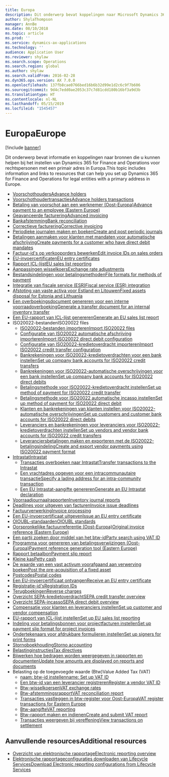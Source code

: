 ```yaml
---
title: Europa
description: Dit onderwerp bevat koppelingen naar Microsoft Dynamics 365 for Finance and Operations-documentatiebronnen voor Europa.
author: ShylaThompson
manager: AnnBe
ms.date: 08/10/2018
ms.topic: article
ms.prod: ''
ms.service: dynamics-ax-applications
ms.technology: ''
audience: Application User
ms.reviewer: shylaw
ms.search.scope: Operations
ms.search.region: global
ms.author: shylaw
ms.search.validFrom: 2016-02-28
ms.dyn365.ops.version: AX 7.0.0
ms.openlocfilehash: 137fb8cae0766bed16b6b32d99e1d2c6c9f7b606
ms.sourcegitcommit: 9d4c7edd0ae2053c37c7d81cdd180b16bf3a9d3b
ms.translationtype: HT
ms.contentlocale: nl-NL
ms.lasthandoff: 05/15/2019
ms.locfileid: "1545457"
---
```

# <a name="europe"></a><span data-ttu-id="4ef44-103">Europa</span><span class="sxs-lookup"><span data-stu-id="4ef44-103">Europe</span></span> 

[!include [banner](../includes/banner.md)]

<span data-ttu-id="4ef44-104">Dit onderwerp bevat informatie en koppelingen naar bronnen die u kunnen helpen bij het instellen van Dynamics 365 for Finance and Operations voor rechtspersonen met een primair adres in Europa.</span><span class="sxs-lookup"><span data-stu-id="4ef44-104">This topic includes information and links to resources that can help you set up Dynamics 365 for Finance and Operations for legal entities with a primary address in Europe.</span></span> 

- [<span data-ttu-id="4ef44-105">Voorschothouders</span><span class="sxs-lookup"><span data-stu-id="4ef44-105">Advance holders</span></span>](emea-advance-holders.md)
 - [<span data-ttu-id="4ef44-106">Voorschothoudertransacties</span><span class="sxs-lookup"><span data-stu-id="4ef44-106">Advance holders transactions</span></span>](emea-advance-holders-transactions.md)
 - [<span data-ttu-id="4ef44-107">Betaling van voorschot aan een werknemer (Oost-Europa)</span><span class="sxs-lookup"><span data-stu-id="4ef44-107">Advance payment to an employee (Eastern Europe)</span></span>](tasks/advance-payment-employee.md)
- [<span data-ttu-id="4ef44-108">Geavanceerde facturering</span><span class="sxs-lookup"><span data-stu-id="4ef44-108">Advanced invoicing</span></span>](emea-advance-invoice.md)
- [<span data-ttu-id="4ef44-109">Bankafstemming</span><span class="sxs-lookup"><span data-stu-id="4ef44-109">Bank reconciliation</span></span>](emea-bank-reconciliation.md)
- [<span data-ttu-id="4ef44-110">Correctieve facturering</span><span class="sxs-lookup"><span data-stu-id="4ef44-110">Corrective invoicing</span></span>](emea-corrective-invoice.md)
- [<span data-ttu-id="4ef44-111">Periodieke journalen maken en boeken</span><span class="sxs-lookup"><span data-stu-id="4ef44-111">Create and post periodic journals</span></span>](emea-create-post-periodic-journals.md)
- [<span data-ttu-id="4ef44-112">Betalingen aanmaken voor klanten met mandaten voor automatische afschrijving</span><span class="sxs-lookup"><span data-stu-id="4ef44-112">Create payments for a customer who have direct debit mandates</span></span>](tasks/create-payments-customers-who-have-direct-debit-mandates.md)
- [<span data-ttu-id="4ef44-113">Factuur-id's op verkooporders bewerken</span><span class="sxs-lookup"><span data-stu-id="4ef44-113">Edit invoice IDs on sales orders</span></span>](emea-edit-invoice-id-sales-orders.md)
- [<span data-ttu-id="4ef44-114">EU-invoercertificaten</span><span class="sxs-lookup"><span data-stu-id="4ef44-114">EU entry certificates</span></span>](emea-entry-certificates.md)
- [<span data-ttu-id="4ef44-115">Rapport ICL-lijst</span><span class="sxs-lookup"><span data-stu-id="4ef44-115">EU sales list reporting</span></span>](emea-eu-sales-list.md)
- [<span data-ttu-id="4ef44-116">Aanpassingen wisselkoers</span><span class="sxs-lookup"><span data-stu-id="4ef44-116">Exchange rate adjustments</span></span>](emea-exchange-rate-adjustments.md)
- [<span data-ttu-id="4ef44-117">Bestandsindelingen voor betalingsmethoden</span><span class="sxs-lookup"><span data-stu-id="4ef44-117">File formats for methods of payment</span></span>](emea-select-file-formats-for-the-method-of-payments.md)
- [<span data-ttu-id="4ef44-118">Integratie van fiscale service (ESR)</span><span class="sxs-lookup"><span data-stu-id="4ef44-118">Fiscal service (ESR) integration</span></span>](emea-fiscal-service-integration.md)
- [<span data-ttu-id="4ef44-119">Afstoting van vaste activa voor Estland en Litouwen</span><span class="sxs-lookup"><span data-stu-id="4ef44-119">Fixed assets disposal for Estonia and Lithuania</span></span>](emea-credit-note-reverse-fixed-asset-sale.md)
- [<span data-ttu-id="4ef44-120">Een overboekingsdocument genereren voor een interne voorraadoverboeking</span><span class="sxs-lookup"><span data-stu-id="4ef44-120">Generate a transfer document for an internal inventory transfer</span></span>](tasks/transfer-document-internal-inventory-transfer.md)
- [<span data-ttu-id="4ef44-121">Een EU-rapport van ICL-lijst genereren</span><span class="sxs-lookup"><span data-stu-id="4ef44-121">Generate an EU sales list report</span></span>](tasks/eur-00011-eu-sales-list-report.md)
- <span data-ttu-id="4ef44-122">ISO20022-bestanden</span><span class="sxs-lookup"><span data-stu-id="4ef44-122">ISO20022 files</span></span>
  - [<span data-ttu-id="4ef44-123">ISO20022-bestanden importeren</span><span class="sxs-lookup"><span data-stu-id="4ef44-123">Import ISO20022 files</span></span>](emea-ISO20022-file-formats.md)
  - [<span data-ttu-id="4ef44-124">Configuratie van ISO20022 automatische afschrijving importeren</span><span class="sxs-lookup"><span data-stu-id="4ef44-124">Import ISO20022 direct debit configuration</span></span>](tasks/import-iso20022-direct-debit-configuration.md)
  - [<span data-ttu-id="4ef44-125">Configuratie van ISO20022-kredietoverdracht importeren</span><span class="sxs-lookup"><span data-stu-id="4ef44-125">Import ISO20022 credit transfer configuration</span></span>](tasks/import-iso20022-credit-transfer-configuration.md)
  - [<span data-ttu-id="4ef44-126">Bankrekeningen voor ISO20022-kredietoverdrachten voor een bank instellen</span><span class="sxs-lookup"><span data-stu-id="4ef44-126">Set up company bank accounts for ISO20022 credit transfers</span></span>](tasks/set-up-company-bank-accounts-iso20022-credit-transfers.md)
  - [<span data-ttu-id="4ef44-127">Bankrekeningen voor ISO20022-automatische overschrijvingen voor een bank instellen</span><span class="sxs-lookup"><span data-stu-id="4ef44-127">Set up company bank accounts for ISO20022 direct debits</span></span>](tasks/set-up-company-bank-accounts-iso20022-direct-debits.md)
  - [<span data-ttu-id="4ef44-128">Betalingsmethode voor ISO20022-kredietoverdracht instellen</span><span class="sxs-lookup"><span data-stu-id="4ef44-128">Set up method of payment for ISO20022 credit transfer</span></span>](tasks/set-up-method-payment-iso20022-credit-transfer.md)
  - [<span data-ttu-id="4ef44-129">Betalingsmethode voor ISO20022 automatische incasso instellen</span><span class="sxs-lookup"><span data-stu-id="4ef44-129">Set up method of payment for ISO20022 direct debit</span></span>](tasks/setup-method-payment-iso20022-direct-debit.md)
  - [<span data-ttu-id="4ef44-130">Klanten en bankrekeningen van klanten instellen voor ISO20022-automatische overschrijvingen</span><span class="sxs-lookup"><span data-stu-id="4ef44-130">Set up customers and customer bank accounts for ISO20022 direct debits</span></span>](tasks/set-up-bank-accounts-iso20022-direct-debits.md)
  - [<span data-ttu-id="4ef44-131">Leveranciers en bankrekeningen voor leveranciers voor ISO20022-kredietoverdrachten instellen</span><span class="sxs-lookup"><span data-stu-id="4ef44-131">Set up vendors and vendor bank accounts for ISO20022 credit transfers</span></span>](tasks/set-up-vendor-iso20022-credit-transfers.md)
  - [<span data-ttu-id="4ef44-132">Leveranciersbetalingen maken en exporteren met de ISO20022-betalingsindeling</span><span class="sxs-lookup"><span data-stu-id="4ef44-132">Create and export vendor payments using ISO20022 payment format</span></span>](tasks/create-export-vendor-payments-iso20022-payment-format.md)
- [<span data-ttu-id="4ef44-133">Intrastat</span><span class="sxs-lookup"><span data-stu-id="4ef44-133">Intrastat</span></span>](emea-intrastat.md)
  - [<span data-ttu-id="4ef44-134">Transacties overboeken naar Intrastat</span><span class="sxs-lookup"><span data-stu-id="4ef44-134">Transfer transactions to the Intrastat</span></span>](tasks/transfer-transactions-intrastat.md)
  - [<span data-ttu-id="4ef44-135">Een vrachtadres opgeven voor een intracommunautaire transactie</span><span class="sxs-lookup"><span data-stu-id="4ef44-135">Specify a lading address for an intra-community transaction</span></span>](tasks/eur-00002-specify-lading-address-intra-community.md)
  - [<span data-ttu-id="4ef44-136">Een EU Intrastat-aangifte genereren</span><span class="sxs-lookup"><span data-stu-id="4ef44-136">Generate an EU Intrastat declaration</span></span>](tasks/eur-00002-eu-intrastat-declaration.md)
- [<span data-ttu-id="4ef44-137">Voorraadjournaalrapporten</span><span class="sxs-lookup"><span data-stu-id="4ef44-137">Inventory journal reports</span></span>](emea-set-up-report-inventory-journal-names.md)
- [<span data-ttu-id="4ef44-138">Deadlines voor uitgeven van facturen</span><span class="sxs-lookup"><span data-stu-id="4ef44-138">Invoice issue deadlines</span></span>](emea-invoice-issue-deadline.md)
- [<span data-ttu-id="4ef44-139">Factuurverwerking</span><span class="sxs-lookup"><span data-stu-id="4ef44-139">Invoice processing</span></span>](emea-invoice-processing.md)
- [<span data-ttu-id="4ef44-140">Een EU-invoercertificaat uitgeven</span><span class="sxs-lookup"><span data-stu-id="4ef44-140">Issue an EU entry certificate</span></span>](tasks/eur-00012-issue-eu-entry-certificate.md)
- [<span data-ttu-id="4ef44-141">OIOUBL-standaarden</span><span class="sxs-lookup"><span data-stu-id="4ef44-141">OIOUBL standards</span></span>](emea-oioubl-standards-electronic-invoicing.md)
- [<span data-ttu-id="4ef44-142">Oorspronkelijke factuurreferentie (Oost-Europa)</span><span class="sxs-lookup"><span data-stu-id="4ef44-142">Original invoice reference (Eastern Europe)</span></span>](tasks/ee-00004-original-invoice-reference.md)
- [<span data-ttu-id="4ef44-143">Een partij zoeken door middel van het btw-id</span><span class="sxs-lookup"><span data-stu-id="4ef44-143">Party search using VAT ID</span></span>](tasks/eur-00015-party-search-vat-id.md)
- [<span data-ttu-id="4ef44-144">Programma voor genereren van betalingsverwijzingen (Oost-Europa)</span><span class="sxs-lookup"><span data-stu-id="4ef44-144">Payment reference generation tool (Eastern Europe)</span></span>](tasks/ee-00015-payment-reference-generation-tool.md)
- [<span data-ttu-id="4ef44-145">Rapport betaalbon</span><span class="sxs-lookup"><span data-stu-id="4ef44-145">Payment slip report</span></span>](emea-eur-payment-slip-report-giro.md)
- [<span data-ttu-id="4ef44-146">Kleine kas</span><span class="sxs-lookup"><span data-stu-id="4ef44-146">Petty cash</span></span>](emea-petty-cash.md)
- [<span data-ttu-id="4ef44-147">De waarde van een vast activum voorafgaand aan verwerving boeken</span><span class="sxs-lookup"><span data-stu-id="4ef44-147">Post the pre-acquisition of a fixed asset</span></span>](emea-pre-acquisition-acquisition-fixed-asset.md)
- [<span data-ttu-id="4ef44-148">Postcodes</span><span class="sxs-lookup"><span data-stu-id="4ef44-148">Postal codes</span></span>](emea-import-create-postal-codes-manually.md)
- [<span data-ttu-id="4ef44-149">Een EU-invoercertificaat ontvangen</span><span class="sxs-lookup"><span data-stu-id="4ef44-149">Receive an EU entry certificate</span></span>](tasks/eur-00012-receive-eu-entry-certificate.md)
- [<span data-ttu-id="4ef44-150">Registratie-id's</span><span class="sxs-lookup"><span data-stu-id="4ef44-150">Registration IDs</span></span>](emea-registration-ids.md)
- [<span data-ttu-id="4ef44-151">Terugboekingen</span><span class="sxs-lookup"><span data-stu-id="4ef44-151">Reverse charges</span></span>](emea-reverse-charge.md)
- [<span data-ttu-id="4ef44-152">Overzicht SEPA-kredietoverdracht</span><span class="sxs-lookup"><span data-stu-id="4ef44-152">SEPA credit transfer overview</span></span>](../accounts-payable/sepa-credit-transfer.md)
- [<span data-ttu-id="4ef44-153">Overzicht SEPA-incasso</span><span class="sxs-lookup"><span data-stu-id="4ef44-153">SEPA direct debit overview</span></span>](../accounts-receivable/sepa-direct-debit-overview.md)
- [<span data-ttu-id="4ef44-154">Compensatie voor klanten en leveranciers instellen</span><span class="sxs-lookup"><span data-stu-id="4ef44-154">Set up customer and vendor compensation</span></span>](emea-compensation-customer-vendor-transactions.md)
- [<span data-ttu-id="4ef44-155">EU-rapport van ICL-lijst instellen</span><span class="sxs-lookup"><span data-stu-id="4ef44-155">Set up EU sales list reporting</span></span>](tasks/eur-00011-eu-sales-list-reporting.md)
- [<span data-ttu-id="4ef44-156">Indeling voor betalingsbonnen voor projectfacturen instellen</span><span class="sxs-lookup"><span data-stu-id="4ef44-156">Set up payment slip format for project invoices</span></span>](tasks/set-up-payment-slip-format-project-invoices.md)
- [<span data-ttu-id="4ef44-157">Ondertekenaars voor afdrukbare formulieren instellen</span><span class="sxs-lookup"><span data-stu-id="4ef44-157">Set up signers for print forms</span></span>](emea-set-up-signers-for-printing-forms.md)
- [<span data-ttu-id="4ef44-158">Stornoboekhouding</span><span class="sxs-lookup"><span data-stu-id="4ef44-158">Storno accounting</span></span>](emea-storno.md)
- [<span data-ttu-id="4ef44-159">Belastinginstructies</span><span class="sxs-lookup"><span data-stu-id="4ef44-159">Tax directives</span></span>](emea-tax-directives.md)
- [<span data-ttu-id="4ef44-160">Bijwerken hoe bedragen worden weergegeven in rapporten en documenten</span><span class="sxs-lookup"><span data-stu-id="4ef44-160">Update how amounts are displayed on reports and documents</span></span>](emea-amount-printing-forms.md)
- <span data-ttu-id="4ef44-161">Belasting op de toegevoegde waarde (Btw)</span><span class="sxs-lookup"><span data-stu-id="4ef44-161">Value Added Tax (VAT)</span></span>
  - [<span data-ttu-id="4ef44-162">naam: btw-id instellen</span><span class="sxs-lookup"><span data-stu-id="4ef44-162">name: Set up VAT ID</span></span>](tasks/eur-00015-vat-id.md)
  - [<span data-ttu-id="4ef44-163">Een btw-id van een leverancier registreren</span><span class="sxs-lookup"><span data-stu-id="4ef44-163">Register a vendor VAT ID</span></span>](tasks/eur-00015-registration-vendor-vat-id.md)
  - [<span data-ttu-id="4ef44-164">Btw-wisselkoersen</span><span class="sxs-lookup"><span data-stu-id="4ef44-164">VAT exchange rates</span></span>](emea-vat-exchange-rate.md)
  - [<span data-ttu-id="4ef44-165">Btw-afstemmingsrapport</span><span class="sxs-lookup"><span data-stu-id="4ef44-165">VAT reconciliation report</span></span>](tasks/eur-00018-vat-reconciliation-report.md)
  - [<span data-ttu-id="4ef44-166">Transacties vastleggen in btw-register voor Oost-Europa</span><span class="sxs-lookup"><span data-stu-id="4ef44-166">VAT register transactions for Eastern Europe</span></span>](emea-vat-register-transactions.md)
  - [<span data-ttu-id="4ef44-167">Btw-aangifte</span><span class="sxs-lookup"><span data-stu-id="4ef44-167">VAT reporting</span></span>](emea-vat-reporting.md)
  - [<span data-ttu-id="4ef44-168">Btw-rapport maken en indienen</span><span class="sxs-lookup"><span data-stu-id="4ef44-168">Create and submit VAT report</span></span>](tasks/create-submit-vat-report.md)
  - [<span data-ttu-id="4ef44-169">Transacties weergeven bij vereffening</span><span class="sxs-lookup"><span data-stu-id="4ef44-169">View transactions on settlement</span></span>](emea-transactions-settlement-form.md)

## <a name="additional-resources"></a><span data-ttu-id="4ef44-170">Aanvullende resources</span><span class="sxs-lookup"><span data-stu-id="4ef44-170">Additional resources</span></span>

- [<span data-ttu-id="4ef44-171">Overzicht van elektronische rapportage</span><span class="sxs-lookup"><span data-stu-id="4ef44-171">Electronic reporting overview</span></span>](../../dev-itpro/analytics/general-electronic-reporting.md)
- [<span data-ttu-id="4ef44-172">Elektronische rapportageconfiguraties downloaden van Lifecycle Services</span><span class="sxs-lookup"><span data-stu-id="4ef44-172">Download Electronic reporting configurations from Lifecycle Services</span></span>](../../dev-itpro/analytics/download-electronic-reporting-configuration-lcs.md)


